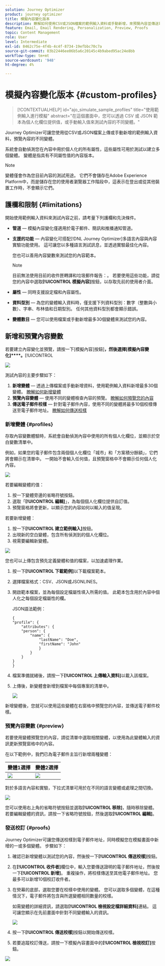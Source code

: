 ```yaml
---
solution: Journey Optimizer
product: journey optimizer
title: 模擬內容變化版本
description: 瞭解如何使用CSV或JSON檔案的範例輸入資料或手動新增，來預覽內容並傳送電子郵件校樣。
feature: Email, Email Rendering, Personalization, Preview, Proofs
topic: Content Management
role: User
level: Intermediate
exl-id: 8462c75e-4f4b-4c4f-8734-19efbbc70c7a
source-git-commit: 03b22446ee06b5a6c20145c4b9abed95ac24e8bb
workflow-type: tm+mt
source-wordcount: '948'
ht-degree: 4%

---
```


# 模擬內容變化版本 {#custom-profiles}

>[!CONTEXTUALHELP]
>id="ajo_simulate_sample_profiles"
>title="使用範例輸入進行模擬"
>abstract="在這個畫面中，您可以透過 CSV 或 JSON 範本為個人化欄位提供值，或手動輸入值來測試內容的不同變體。"

Journey Optimizer可讓您使用從CSV或JSON檔案上傳或手動新增的範例輸入資料，預覽內容的不同變體。

系統會自動偵測您在內容中用於個人化的所有屬性，這些屬性可用於測試以建立多個變體。 變體是指具有不同屬性值的內容版本。

>[!NOTE]
>
>變體僅會作為您目前內容的測試用途。 它們不會儲存在Adobe Experience Platform中，而是儲存在您的使用者瀏覽器工作階段中，這表示在登出或從其他裝置工作時，不會顯示它們。

## 護欄和限制 {#limitations}

開始使用範例輸入資料來測試內容之前，請考量下列護欄和先決條件。

* **管道** — 模擬內容變化僅適用於電子郵件、簡訊和推播通知管道。

* **支援的功能** — 內容變化可搭配[!DNL Journey Optimizer]多語言內容與內容實驗功能使用。 這可讓您以多種語言測試訊息，並透過實驗最佳化內容。

  您也可以善用內容變數來測試您的內容範本。

  >[!NOTE]
  >
  >目前無法使用目前的收件匣轉譯和垃圾郵件報告：。 若要使用這些功能，請從您的內容中選取&#x200B;**[!UICONTROL 模擬內容]**&#x200B;按鈕，以存取先前的使用者介面。

* **屬性** — 同時支援設定檔和內容屬性。

* **資料型別** — 為您的變體輸入資料時，僅支援下列資料型別：數字（整數與小數）、字串、布林值和日期型別。 任何其他資料型別都會顯示錯誤。

* **變體數目** — 您可以使用檔案或手動新增最多30個變體來測試您的內容。

## 新增和預覽內容變數

若要建立內容變化並預覽，請按一下[模擬內容]按鈕&#x200B;]**，然後選擇[模擬內容變化]****。**[!UICONTROL 

![](assets/simulate-sample.png)

測試內容的主要步驟如下：

1. **新增變體** — 透過上傳檔案或手動新增資料，使用範例輸入資料新增最多30個變體。 [瞭解如何新增變體](#profiles)
1. **預覽內容變體** — 使用不同的變體檢查內容的預覽。 [瞭解如何預覽您的內容](#preview)
1. **傳送電子郵件校樣** — 針對電子郵件內容，使用不同的變體將最多10個校樣傳送至電子郵件地址。 [瞭解如何傳送校樣](#proofs)

### 新增變體 {#profiles}

存取內容變數體驗時，系統會自動偵測內容中使用的所有個人化欄位，並顯示於空白變數清單中。

例如，如果您的電子郵件包含兩個個人化欄位「城市」和「方案積分餘額」，它們將會顯示在清單中。 一開始不會輸入任何值，且預覽窗格中不會顯示任何個人化內容。

![](assets/simulate-custom-variants-list.png)

若要編輯變體的值：

1. 按一下變體旁邊的省略符號按鈕。
1. 選取「**[!UICONTROL 編輯]**」，為每個個人化欄位提供自訂值。
1. 預覽窗格將會更新，以顯示您的內容如何以輸入的值呈現。

若要新增變體：

1. 按一下&#x200B;**[!UICONTROL 建立範例輸入]**&#x200B;按鈕。
1. 出現新的空白變體，包含所有偵測到的個人化欄位。
1. 視需要編輯新變體。

![](assets/simulate-custom-add.png)

您也可以上傳包含預先定義變體和值的檔案，以加速處理作業。

1. 按一下&#x200B;**[!UICONTROL 下載範例]**&#x200B;以下載檔案範本。
1. 選擇檔案格式：CSV、JSON或JSONLINES。
1. 開啟範本檔案，並為每個設定檔屬性填入所需的值。 此範本包含用於內容中個人化之每個設定檔屬性的欄。

   JSON語法範例：

   ```
   {
   "profile": {
       "attributes": {
       "person": {
           "name": {
               "lastName": "Doe",
               "firstName": "John"
               }
           }
       }
   }
   }
   ```

1. 檔案準備就緒後，請按一下&#x200B;**[!UICONTROL 上傳輸入資料]**&#x200B;以載入該檔案。
1. 上傳後，新變體會新增到檔案中每個專案的清單中。

   ![](assets/simulate-custom-variants.png)

新增變體後，您就可以使用這些變體在右窗格中預覽您的內容，並傳送電子郵件校樣。

### 預覽內容變數 {#preview}

若要使用變體預覽您的內容，請從清單中選取相關變體，以使用為此變體輸入的資訊更新預覽窗格中的內容。

在以下範例中，我們已為電子郵件主旨行新增兩種變體：

| 變體1選擇 | 變體2選擇 |
|----------|-------------|
| ![](assets/simulate-custom-boxes.png) | ![](assets/simulate-custom-boxes2.png) |

對於多語言內容和實驗，下拉式清單可用於在不同的語言變體或處理之間切換。

![](assets/simulate-custom-experiment.png)

您可以使用右上角的省略符號按鈕並選取&#x200B;**[!UICONTROL 移除]**，隨時移除變體。 若要編輯變體的資訊，請按一下省略符號按鈕，然後選取&#x200B;**[!UICONTROL 編輯]**。

### 發送校訂 {#proofs}

Journey Optimizer可讓您傳送校樣到電子郵件地址，同時模擬您在模擬畫面中新增的一或多個變體。 步驟如下：

1. 確認已新增變體以測試您的內容，然後按一下&#x200B;**[!UICONTROL 傳送校樣]**&#x200B;按鈕。

1. 在&#x200B;**[!UICONTROL 收件者]**&#x200B;欄位中，輸入您要傳送證明的電子郵件地址，然後按一下&#x200B;**[!UICONTROL 新增]**。 重複操作，將校樣傳送至其他電子郵件地址。 您最多可以新增10個校訂收件者。

1. 在熒幕的底部，選取您要在校樣中使用的變體。 您可以選取多個變體，在這種情況下，電子郵件將包含與所選變體相同數量的校樣。

   如需變體的詳細資訊，請選取&#x200B;**[!UICONTROL 檢視設定檔詳細資料]**&#x200B;連結。 這可讓您顯示在先前畫面中針對不同變體輸入的資訊。

   ![](assets/simulate-custom-proofs.png)

1. 按一下&#x200B;**[!UICONTROL 傳送校樣]**&#x200B;按鈕以開始傳送校樣。

1. 若要追蹤校訂傳送，請按一下模擬內容畫面中的&#x200B;**[!UICONTROL 檢視校訂]**&#x200B;按鈕。

![](assets/simulate-custom-sent-proofs.png)
